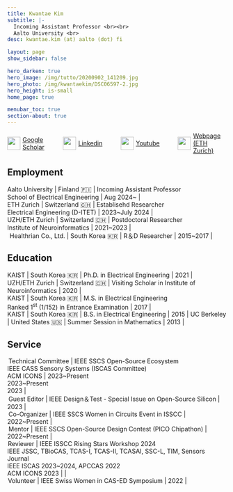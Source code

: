```yaml
---
title: Kwantae Kim
subtitle: |-
  Incoming Assistant Professor <br><br>
  Aalto University <br>
desc: kwantae.kim (at) aalto (dot) fi

layout: page
show_sidebar: false

hero_darken: true
hero_image: /img/tutto/20200902_141209.jpg
hero_photo: /img/kwantaekim/DSC06597-2.jpg
hero_height: is-small
home_page: true

menubar_toc: true
section-about: true
---
```


<!---------------------->
<!-- CSS, Fontawesome -->
<!---------------------->
<style>
  /* TOC */
.contents {position: sticky; top: 10%;}
</style>
<script src="https://kit.fontawesome.com/46ff08c48c.js" crossorigin="anonymous"></script>
<link href="{{ site.base_url }}/emoji.css" rel="stylesheet" type='text/css'>

<!-------------------->
<!-- Personal Links -->
<!-------------------->
<div style="display: flex; align-items: center;">
  <img src="{{ site.base_url }}/img/icons/icon--google-scholar.svg" style="width: auto; height: 30px;">
  <div style="margin-left: 5px;"><a href="https://scholar.google.com/citations?user=YcWEaGIAAAAJ&hl=en" target="_blank">Google Scholar</a><br></div>

  <span style="margin-right: 3em;"></span>

  <img src="{{ site.base_url }}/img/icons/black--linkedin-brands.png" style="width: auto; height: 30px;">
  <div style="margin-left: 5px;"><a href="https://www.linkedin.com/in/kwantae-kim-930365141/" target="_blank">Linkedin</a><br></div>

  <span style="margin-right: 3em;"></span>

  <img src="{{ site.base_url }}/img/icons/icon--youtube.svg" style="width: auto; height: 30px;">
  <div style="margin-left: 5px;"><a href="https://youtube.com/@KwantaeKim" target="_blank">Youtube</a><br></div>

  <span style="margin-right: 3em;"></span>

  <img src="{{ site.base_url }}/img/icons/icon--home.svg" style="width: auto; height: 30px;">
  <div style="margin-left: 5px;"><a href="https://circuit.ee.ethz.ch" target="_blank">Webpage (ETH Zurich)</a><br></div>
</div>

## Employment

<i class="fa-solid fa-school-flag"></i> Aalto University | Finland <span class='emoji'>🇫🇮</span> | Incoming Assistant Professor<br> School of Electrical Engineering | Aug 2024~ | <br>
<i class="fa-solid fa-school-flag"></i> ETH Zurich | Switzerland <span class='emoji'>🇨🇭</span> | Establisehd Researcher<br> Electrical Engineering (D-ITET) | 2023~July 2024 | <br>
<i class="fa-solid fa-school-flag"></i> UZH/ETH Zurich | Switzerland <span class='emoji'>🇨🇭</span> | Postdoctoral Researcher<br>Institute of Neuroinformatics | 2021~2023 | <br>
<span style="margin-right: 0.2em;"></span><i class="fa-solid fa-building"></i><span style="margin-right: 0.2em;"></span> Healthrian Co., Ltd. | South Korea <span class='emoji'>🇰🇷</span> | R＆D Researcher | 2015~2017 |

## Education

<i class="fa-solid fa-graduation-cap"></i> KAIST | South Korea <span class='emoji'>🇰🇷</span> | Ph.D. in Electrical Engineering | 2021 | <br>
<i class="fa-solid fa-school-flag"></i> UZH/ETH Zurich | Switzerland <span class='emoji'>🇨🇭</span> | Visiting Scholar in Institute of Neuroinformatics | 2020 | <br>
<i class="fa-solid fa-graduation-cap"></i> KAIST | South Korea <span class='emoji'>🇰🇷</span> | M.S. in Electrical Engineering<br>Ranked 1<sup>st</sup> (1/152) in Entrance Examination | 2017 | <br>
<i class="fa-solid fa-graduation-cap"></i> KAIST | South Korea <span class='emoji'>🇰🇷</span> | B.S. in Electrical Engineering | 2015 |
<i class="fa-solid fa-school-flag"></i> UC Berkeley | United States <span class='emoji'>🇺🇸</span> | Summer Session in Mathematics | 2013 |

## Service

<i class="fa-solid fa-user-tie"></i><span style="margin-right: 0.2em;"></span> Technical Committee | IEEE SSCS Open-Source Ecosystem<br>IEEE CASS Sensory Systems (ISCAS Committee)<br>ACM ICONS | 2023~Present<br>2023~Present<br>2023 | <br>
<i class="fa-solid fa-user-tie"></i><span style="margin-right: 0.2em;"></span> Guest Editor | IEEE Design＆Test - Special Issue on Open-Source Silicon | 2023 | <br>
<i class="fa-solid fa-user-tie"></i><span style="margin-right: 0.2em;"></span> Co-Organizer | IEEE SSCS Women in Circuits Event in ISSCC | 2022~Present | <br>
<i class="fa-solid fa-user-tie"></i><span style="margin-right: 0.2em;"></span> Mentor | IEEE SSCS Open-Source Design Contest (PICO Chipathon) | 2022~Present | <br>
<i class="fa-solid fa-magnifying-glass"></i><span style="margin-right: 0.1em;"></span> Reviewer | IEEE ISSCC Rising Stars Workshop 2024<br>IEEE JSSC, TBioCAS, TCAS-I, TCAS-II, TCASAI, SSC-L, TIM, Sensors Journal<br>IEEE ISCAS 2023~2024, APCCAS 2022<br>ACM ICONS 2023 | | <br>
<i class="fa-solid fa-hand"></i><span style="margin-right: 0.1em;"></span> Volunteer | IEEE Swiss Women in CAS-ED Symposium | 2022 | <br>
